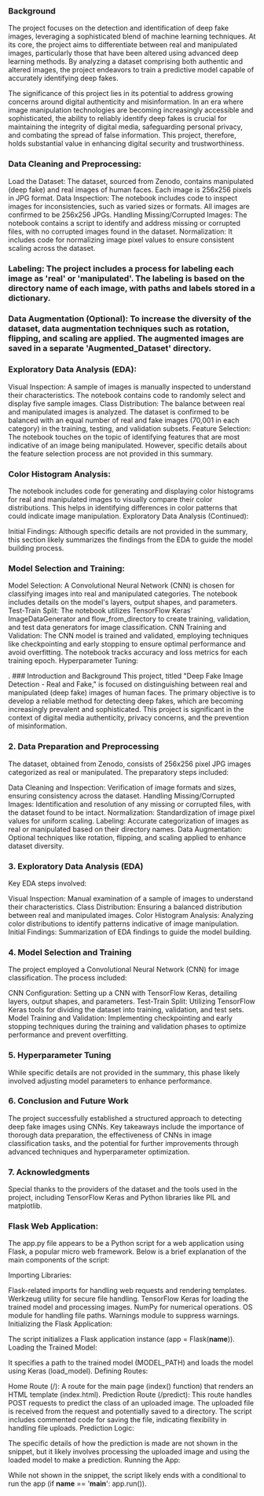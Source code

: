 ### Background

The project focuses on the detection and identification of deep fake images, leveraging a sophisticated blend of machine learning techniques. At its core, the project aims to differentiate between real and manipulated images, particularly those that have been altered using advanced deep learning methods. By analyzing a dataset comprising both authentic and altered images, the project endeavors to train a predictive model capable of accurately identifying deep fakes.

The significance of this project lies in its potential to address growing concerns around digital authenticity and misinformation. In an era where image manipulation technologies are becoming increasingly accessible and sophisticated, the ability to reliably identify deep fakes is crucial for maintaining the integrity of digital media, safeguarding personal privacy, and combating the spread of false information. This project, therefore, holds substantial value in enhancing digital security and trustworthiness.

### Data Cleaning and Preprocessing:
Load the Dataset: The dataset, sourced from Zenodo, contains manipulated (deep fake) and real images of human faces. Each image is 256x256 pixels in JPG format.
Data Inspection: The notebook includes code to inspect images for inconsistencies, such as varied sizes or formats. All images are confirmed to be 256x256 JPGs.
Handling Missing/Corrupted Images: The notebook contains a script to identify and address missing or corrupted files, with no corrupted images found in the dataset.
Normalization: It includes code for normalizing image pixel values to ensure consistent scaling across the dataset.

### Labeling: The project includes a process for labeling each image as 'real' or 'manipulated'. The labeling is based on the directory name of each image, with paths and labels stored in a dictionary.

### Data Augmentation (Optional): To increase the diversity of the dataset, data augmentation techniques such as rotation, flipping, and scaling are applied. The augmented images are saved in a separate 'Augmented_Dataset' directory.

### Exploratory Data Analysis (EDA):

Visual Inspection: A sample of images is manually inspected to understand their characteristics. The notebook contains code to randomly select and display five sample images.
Class Distribution: The balance between real and manipulated images is analyzed. The dataset is confirmed to be balanced with an equal number of real and fake images (70,001 in each category) in the training, testing, and validation subsets.
Feature Selection: The notebook touches on the topic of identifying features that are most indicative of an image being manipulated. However, specific details about the feature selection process are not provided in this summary.

### Color Histogram Analysis:

The notebook includes code for generating and displaying color histograms for real and manipulated images to visually compare their color distributions. This helps in identifying differences in color patterns that could indicate image manipulation.
Exploratory Data Analysis (Continued):

Initial Findings: Although specific details are not provided in the summary, this section likely summarizes the findings from the EDA to guide the model building process.
### Model Selection and Training:

Model Selection: A Convolutional Neural Network (CNN) is chosen for classifying images into real and manipulated categories. The notebook includes details on the model's layers, output shapes, and parameters.
Test-Train Split: The notebook utilizes TensorFlow Keras' ImageDataGenerator and flow_from_directory to create training, validation, and test data generators for image classification.
CNN Training and Validation: The CNN model is trained and validated, employing techniques like checkpointing and early stopping to ensure optimal performance and avoid overfitting. The notebook tracks accuracy and loss metrics for each training epoch.
Hyperparameter Tuning:

. ### Introduction and Background
This project, titled "Deep Fake Image Detection - Real and Fake," is focused on distinguishing between real and manipulated (deep fake) images of human faces. The primary objective is to develop a reliable method for detecting deep fakes, which are becoming increasingly prevalent and sophisticated. This project is significant in the context of digital media authenticity, privacy concerns, and the prevention of misinformation.

### 2. Data Preparation and Preprocessing
The dataset, obtained from Zenodo, consists of 256x256 pixel JPG images categorized as real or manipulated. The preparatory steps included:

Data Cleaning and Inspection: Verification of image formats and sizes, ensuring consistency across the dataset.
Handling Missing/Corrupted Images: Identification and resolution of any missing or corrupted files, with the dataset found to be intact.
Normalization: Standardization of image pixel values for uniform scaling.
Labeling: Accurate categorization of images as real or manipulated based on their directory names.
Data Augmentation: Optional techniques like rotation, flipping, and scaling applied to enhance dataset diversity.
### 3. Exploratory Data Analysis (EDA)
Key EDA steps involved:

Visual Inspection: Manual examination of a sample of images to understand their characteristics.
Class Distribution: Ensuring a balanced distribution between real and manipulated images.
Color Histogram Analysis: Analyzing color distributions to identify patterns indicative of image manipulation.
Initial Findings: Summarization of EDA findings to guide the model building.
### 4. Model Selection and Training
The project employed a Convolutional Neural Network (CNN) for image classification. The process included:

CNN Configuration: Setting up a CNN with TensorFlow Keras, detailing layers, output shapes, and parameters.
Test-Train Split: Utilizing TensorFlow Keras tools for dividing the dataset into training, validation, and test sets.
Model Training and Validation: Implementing checkpointing and early stopping techniques during the training and validation phases to optimize performance and prevent overfitting.
### 5. Hyperparameter Tuning
While specific details are not provided in the summary, this phase likely involved adjusting model parameters to enhance performance.

### 6. Conclusion and Future Work
The project successfully established a structured approach to detecting deep fake images using CNNs. Key takeaways include the importance of thorough data preparation, the effectiveness of CNNs in image classification tasks, and the potential for further improvements through advanced techniques and hyperparameter optimization.

### 7. Acknowledgments
Special thanks to the providers of the dataset and the tools used in the project, including TensorFlow Keras and Python libraries like PIL and matplotlib.

### Flask Web Application: 

The app.py file appears to be a Python script for a web application using Flask, a popular micro web framework. Below is a brief explanation of the main components of the script:

Importing Libraries:

Flask-related imports for handling web requests and rendering templates.
Werkzeug utility for secure file handling.
TensorFlow Keras for loading the trained model and processing images.
NumPy for numerical operations.
OS module for handling file paths.
Warnings module to suppress warnings.
Initializing the Flask Application:

The script initializes a Flask application instance (app = Flask(__name__)).
Loading the Trained Model:

It specifies a path to the trained model (MODEL_PATH) and loads the model using Keras (load_model).
Defining Routes:

Home Route (/): A route for the main page (index() function) that renders an HTML template (index.html).
Prediction Route (/predict):
This route handles POST requests to predict the class of an uploaded image.
The uploaded file is received from the request and potentially saved to a directory.
The script includes commented code for saving the file, indicating flexibility in handling file uploads.
Prediction Logic:

The specific details of how the prediction is made are not shown in the snippet, but it likely involves processing the uploaded image and using the loaded model to make a prediction.
Running the App:

While not shown in the snippet, the script likely ends with a conditional to run the app (if __name__ == '__main__': app.run()).


